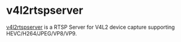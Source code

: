 v4l2rtspserver
==============

[v4l2rtspserver][1] is a RTSP Server for V4L2 device capture supporting HEVC/H264/JPEG/VP8/VP9.

[1]: https://github.com/mpromonet/v4l2rtspserver
